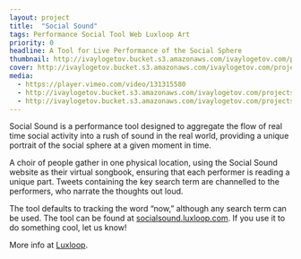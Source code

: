 ```yaml
---
layout: project
title:  "Social Sound"
tags: Performance Social Tool Web Luxloop Art
priority: 0
headline: A Tool for Live Performance of the Social Sphere
thumbnail: http://ivaylogetov.bucket.s3.amazonaws.com/ivaylogetov.com/projects/socialsound/thumb.jpg
cover: http://ivaylogetov.bucket.s3.amazonaws.com/ivaylogetov.com/projects/socialsound/1.jpg
media:
  - https://player.vimeo.com/video/131315580
  - http://ivaylogetov.bucket.s3.amazonaws.com/ivaylogetov.com/projects/socialsound/2.jpg
  - http://ivaylogetov.bucket.s3.amazonaws.com/ivaylogetov.com/projects/socialsound/3.jpg
---
```

Social Sound is a performance tool designed to aggregate the flow of real time social activity into a rush of sound in the real world, providing a unique portrait of the social sphere at a given moment in time.

A choir of people gather in one physical location, using the Social Sound website as their virtual songbook, ensuring that each performer is reading a unique part. Tweets containing the key search term are channelled to the performers, who narrate the thoughts out loud.

The tool defaults to tracking the word “now,” although any search term can be used. The tool can be found at [socialsound.luxloop.com](http://socialsound.luxloop.com). If you use it to do something cool, let us know!

More info at [Luxloop](http://luxloop.com/socialsound).
